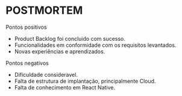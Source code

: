 # POSTMORTEM

Pontos positivos
- Product Backlog foi concluido com sucesso.
- Funcionalidades em conformidade com os requisitos levantados.
- Novas experiências e aprendizados.

Pontos negativos
- Dificuldade consideravel.
- Falta de estrutura de implantação, principalmente Cloud.
- Falta de conhecimento em React Native.

